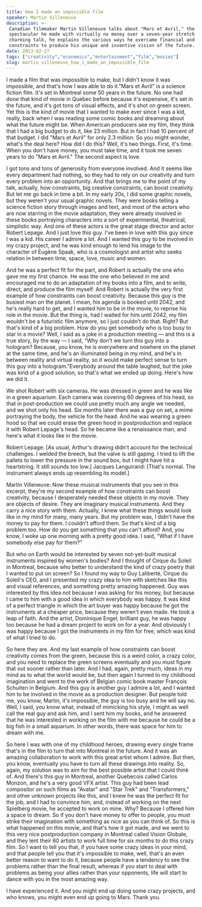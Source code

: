 ```yaml
---
title: How I made an impossible film
speaker: Martin Villeneuve
description: >-
 Canadian filmmaker Martin Villeneuve talks about "Mars et Avril," the sci-fi
 spectacular he made with virtually no money over a seven-year stretch. In this
 charming talk, he explains the various ways he overcame financial and logistical
 constraints to produce his unique and inventive vision of the future.
date: 2013-02-27
tags: ["creativity","economics","entertainment","film","movies"]
slug: martin_villeneuve_how_i_made_an_impossible_film
---
```


I made a film that was impossible to make, but I didn't know it was impossible, and that's
how I was able to do it."Mars et Avril" is a science fiction film. It's set in Montreal
some 50 years in the future. No one had done that kind of movie in Quebec before because
it's expensive, it's set in the future, and it's got tons of visual effects, and it's shot
on green screen. Yet this is the kind of movie that I wanted to make ever since I was a
kid, really, back when I was reading some comic books and dreaming about what the future
might be. When American producers see my film, they think that I had a big budget to do it,
like 23 million. But in fact I had 10 percent of that budget. I did "Mars et Avril" for
only 2.3 million. So you might wonder, what's the deal here? How did I do this? Well, it's
two things. First, it's time. When you don't have money, you must take time, and it took
me seven years to do "Mars et Avril." The second aspect is love.

I got tons and tons of generosity from everyone involved. And it seems like every
department had nothing, so they had to rely on our creativity and turn every problem into
an opportunity. And that brings me to the point of my talk, actually, how constraints, big
creative constraints, can boost creativity. But let me go back in time a bit. In my early
20s, I did some graphic novels, but they weren't your usual graphic novels. They were
books telling a science fiction story through images and text, and most of the actors who
are now starring in the movie adaptation, they were already involved in these books
portraying characters into a sort of experimental, theatrical, simplistic way. And one of
these actors is the great stage director and actor Robert Lepage. And I just love this
guy. I've been in love with this guy since I was a kid. His career I admire a lot. And I
wanted this guy to be involved in my crazy project, and he was kind enough to lend his
image to the character of Eugène Spaak, who is a cosmologist and artist who seeks relation
in between time, space, love, music and women.

And he was a perfect fit for the part, and Robert is actually the one who gave me my first
chance. He was the one who believed in me and encouraged me to do an adaptation of my
books into a film, and to write, direct, and produce the film myself. And Robert is
actually the very first example of how constraints can boost creativity. Because this guy
is the busiest man on the planet. I mean, his agenda is booked until 2042, and he's really
hard to get, and I wanted him to be in the movie, to reprise his role in the movie. But
the thing is, had I waited for him until 2042, my film wouldn't be a futuristic film
anymore, so I just couldn't do that. Right? But that's kind of a big problem. How do you
get somebody who is too busy to star in a movie? Well, I said as a joke in a production
meeting — and this is a true story, by the way — I said, "Why don't we turn this guy into
a hologram? Because, you know, he is everywhere and nowhere on the planet at the same
time, and he's an illuminated being in my mind, and he's in between reality and virtual
reality, so it would make perfect sense to turn this guy into a hologram."Everybody around
the table laughed, but the joke was kind of a good solution, so that's what we ended up
doing. Here's how we did it.

We shot Robert with six cameras. He was dressed in green and he was like in a green
aquarium. Each camera was covering 60 degrees of his head, so that in post-production we
could use pretty much any angle we needed, and we shot only his head. Six months later
there was a guy on set, a mime portraying the body, the vehicle for the head. And he was
wearing a green hood so that we could erase the green hood in postproduction and replace
it with Robert Lepage's head. So he became like a renaissance man, and here's what it
looks like in the movie.

Robert Lepage: [As usual, Arthur's drawing didn't account for the technical challenges. I
welded the breech, but the valve is still gaping. I tried to lift the pallets to lower the
pressure in the sound box, but I might have hit a heartstring. It still sounds too low.]
Jacques Languirand: [That's normal. The instrument always ends up resembling its model.]

Martin Villeneuve: Now these musical instruments that you see in this excerpt, they're my
second example of how constraints can boost creativity, because I desperately needed these
objects in my movie. They are objects of desire. They are imaginary musical instruments.
And they carry a nice story with them. Actually, I knew what these things would look like
in my mind for many, many years. But my problem was, I didn't have the money to pay for
them. I couldn't afford them. So that's kind of a big problem too. How do you get
something that you can't afford? And, you know, I woke up one morning with a pretty good
idea. I said, "What if I have somebody else pay for them?" 

But who on Earth would be interested by seven not-yet-built musical instruments inspired
by women's bodies? And I thought of Cirque du Soleil in Montreal, because who better to
understand the kind of crazy poetry that I wanted to put on screen? So I found my way to
Guy Laliberté, Cirque du Soleil's CEO, and I presented my crazy idea to him with sketches
like this and visual references, and something pretty amazing happened. Guy was interested
by this idea not because I was asking for his money, but because I came to him with a good
idea in which everybody was happy. It was kind of a perfect triangle in which the art
buyer was happy because he got the instruments at a cheaper price, because they weren't
even made. He took a leap of faith. And the artist, Dominique Engel, brilliant guy, he was
happy too because he had a dream project to work on for a year. And obviously I was happy
because I got the instruments in my film for free, which was kind of what I tried to
do.

So here they are. And my last example of how constraints can boost creativity comes from
the green, because this is a weird color, a crazy color, and you need to replace the green
screens eventually and you must figure that out sooner rather than later. And I had,
again, pretty much, ideas in my mind as to what the world would be, but then again I
turned to my childhood imagination and went to the work of Belgian comic book master
François Schuiten in Belgium. And this guy is another guy I admire a lot, and I wanted him
to be involved in the movie as a production designer. But people told me, you know,
Martin, it's impossible, the guy is too busy and he will say no. Well, I said, you know
what, instead of mimicking his style, I might as well call the real guy and ask him, and I
sent him my books, and he answered that he was interested in working on the film with me
because he could be a big fish in a small aquarium. In other words, there was space for
him to dream with me.

So here I was with one of my childhood heroes, drawing every single frame that's in the
film to turn that into Montreal in the future. And it was an amazing collaboration to work
with this great artist whom I admire. But then, you know, eventually you have to turn all
these drawings into reality. So, again, my solution was to aim for the best possible
artist that I could think of. And there's this guy in Montreal, another Quebecois called
Carlos Monzon, and he's a very good VFX artist. This guy had been lead compositor on such
films as "Avatar" and "Star Trek" and "Transformers," and other unknown projects like
this, and I knew he was the perfect fit for the job, and I had to convince him, and,
instead of working on the next Spielberg movie, he accepted to work on mine. Why? Because
I offered him a space to dream. So if you don't have money to offer to people, you must
strike their imagination with something as nice as you can think of. So this is what
happened on this movie, and that's how it got made, and we went to this very nice
postproduction company in Montreal called Vision Globale, and they lent their 60 artists
to work full time for six months to do this crazy film. So I want to tell you that, if you
have some crazy ideas in your mind, and that people tell you that it's impossible to make,
well, that's an even better reason to want to do it, because people have a tendency to see
the problems rather than the final result, whereas if you start to deal with problems as
being your allies rather than your opponents, life will start to dance with you in the
most amazing way.

I have experienced it. And you might end up doing some crazy projects, and who knows, you
might even end up going to Mars. Thank you.

<!--
ad_duration=3.33
comment_count=116
event="TED2013"
external_start_time=0
has_talk_citation=0
intro_duration=11.82
is_subtitle_required="True"
is_talk_featured="True"
language="en"
language_swap="False"
native_language="en"
number_of_related_talks=6
number_of_speakers=1
number_of_subtitled_videos=30
number_of_tags=5
number_of_talk_download_languages=31
number_of_talk_more_resources=1
number_of_talk_recommendations=1
number_of_talks_take_actions=0
post_ad_duration=0.83
published_timestamp="2013-06-07 14:59:16"
recording_date="2013-02-27"
speaker_description="Graphic artist, director"
speaker_is_published=1
speaker_name="Martin Villeneuve"
speaker_what_others_say="An extraordinary universe that's remarkably inventive and impossible to forget."
talk_name="How I made an impossible film"
talk_recommendations_blurb="The maker of impossible films shares the books about movies that have inspired his unique style and vision."
talks_tags=["creativity","economics","entertainment","film","movies"]
talks_take_action=[]
url_audio="https://download.ted.com/talks/MartinVilleneuve_2013.mp3?apikey=acme-roadrunner"
url_photo_speaker="https://pe.tedcdn.com/images/ted/8a56cae3efe3610d2b62f670a028011de0d9fc5d_254x191.jpg"
url_photo_talk="https://pe.tedcdn.com/images/ted/28531b304edeb0dc9c7e14eb6a1a1bf85bc1abdc_1600x1200.jpg"
url_webpage="https://www.ted.com/talks/martin_villeneuve_how_i_made_an_impossible_film"
video_type_name="TED Stage Talk"
-->